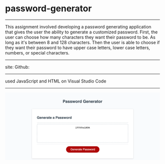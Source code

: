 # password-generator
***
This assignment involved developing a password generating application that gives the user the ability to generate a customized password. First, the user can choose how many characters they want their password to be. As long as it's between 8 and 128 characters. Then the user is able to choose if they want their password to have upper case letters, lower case letters, numbers, or special characters. 
***
site: 
Github:
***
used JavaScript and HTML on Visual Studio Code
***
![image](./Assets/screenshot.png)